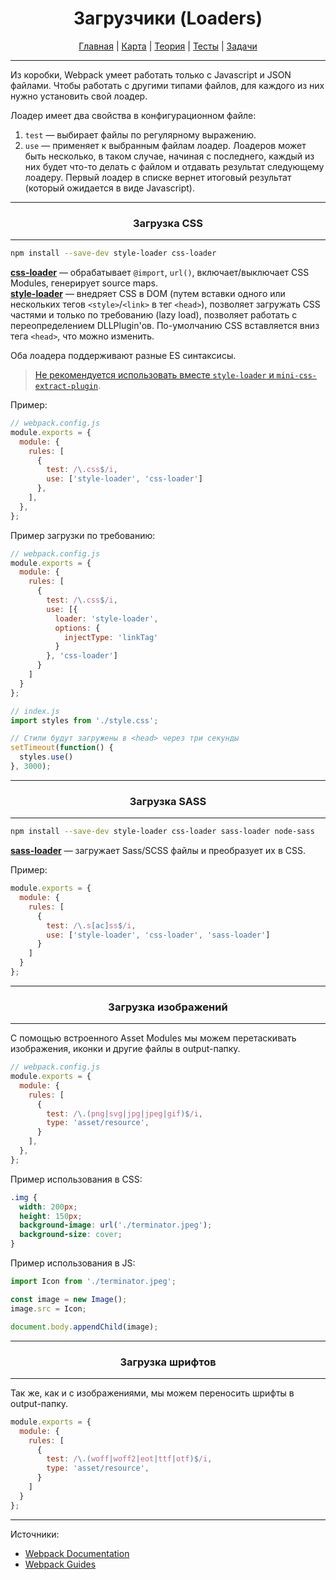 <div align="center">

# Загрузчики (Loaders)

[Главная](https://github.com/dollaween/junior-roadmap/)
|
[Карта](/roadmap/README.md)
|
[Теория](/theory/README.md)
|
[Тесты](/tests/README.md)
|
[Задачи](/tasks/README.md)

</div>

---

Из коробки, Webpack умеет работать только с Javascript и JSON файлами. Чтобы работать с другими типами файлов, для каждого из них нужно установить свой лоадер.

Лоадер имеет два свойства в конфигурационном файле:
1. `test` — выбирает файлы по регулярному выражению.
2. `use` — применяет к выбранным файлам лоадер. Лоадеров может быть несколько, в таком случае, начиная с последнего, каждый из них будет что-то делать с файлом и отдавать результат следующему лоадеру. Первый лоадер в списке вернет итоговый результат (который ожидается в виде Javascript).

---

<div align="center">

### Загрузка CSS

</div>

---

```bash
npm install --save-dev style-loader css-loader
```

[**css-loader**](https://webpack.js.org/loaders/css-loader/) — обрабатывает `@import`, `url()`, включает/выключает CSS Modules, генерирует source maps.  
[**style-loader**](https://webpack.js.org/loaders/style-loader/) — внедряет CSS в DOM (путем вставки одного или нескольких тегов `<style>`/`<link>` в тег `<head>`), позволяет загружать CSS частями и только по требованию (lazy load), позволяет работать с переопределением DLLPlugin'ов. По-умолчанию CSS вставляется вниз тега `<head>`, что можно изменить.

Оба лоадера поддерживают разные ES синтаксисы.

> [Не рекомендуется использовать вместе `style-loader` и `mini-css-extract-plugin`](https://webpack.js.org/loaders/style-loader/#recommend).

Пример:
```js
// webpack.config.js
module.exports = {
  module: {
    rules: [
      {
        test: /\.css$/i,
        use: ['style-loader', 'css-loader']
      },
    ],
  },
};
```

Пример загрузки по требованию:
```js
// webpack.config.js
module.exports = {
  module: {
    rules: [
      {
        test: /\.css$/i,
        use: [{
          loader: 'style-loader',
          options: {
            injectType: 'linkTag'
          }
        }, 'css-loader']
      }
    ]
  }
};
```

```js
// index.js
import styles from './style.css';

// Стили будут загружены в <head> через три секунды
setTimeout(function() {
  styles.use()
}, 3000);
```

---

<div align="center">

### Загрузка SASS

</div>

---

```bash
npm install --save-dev style-loader css-loader sass-loader node-sass
```

**[sass-loader](https://webpack.js.org/loaders/sass-loader/)** — загружает Sass/SCSS файлы и преобразует их в CSS.

Пример:

```js
module.exports = {
  module: {
    rules: [
      {
        test: /\.s[ac]ss$/i,
        use: ['style-loader', 'css-loader', 'sass-loader']
      }
    ]
  }
};

```

---

<div align="center">

### Загрузка изображений

</div>

---

С помощью встроенного Asset Modules мы можем перетаскивать изображения, иконки и другие файлы в output-папку.

```js
// webpack.config.js
module.exports = {
  module: {
    rules: [
      {
        test: /\.(png|svg|jpg|jpeg|gif)$/i,
        type: 'asset/resource',
      }
    ],
  },
};
```

Пример использования в CSS:
```css
.img {
  width: 200px;
  height: 150px;
  background-image: url('./terminator.jpeg');
  background-size: cover;
}
```

Пример использования в JS:
```js
import Icon from './terminator.jpeg';

const image = new Image();
image.src = Icon;

document.body.appendChild(image);
```

---

<div align="center">

### Загрузка шрифтов

</div>

---

Так же, как и с изображениями, мы можем переносить шрифты в output-папку.

```js
module.exports = {
  module: {
    rules: [
      {
        test: /\.(woff|woff2|eot|ttf|otf)$/i,
        type: 'asset/resource',
      }
    ]
  }
};

```


---

Источники:
* [Webpack Documentation](https://webpack.js.org/concepts/)
* [Webpack Guides](https://webpack.js.org/guides/)
